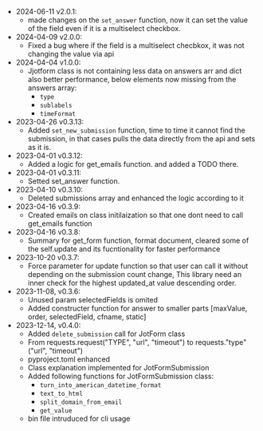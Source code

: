 
- 2024-06-11 v2.0.1:
  * made changes on the `set_answer` function, now it can set the value of the field even if it is a multiselect checkbox.
- 2024-04-09 v2.0.0:
  * Fixed a bug where if the field is a multiselect checbkox, it was not changing the value via api
- 2024-04-04 v1.0.0:
    * Jjotform class is not containing less data on answers arr and dict also better performance, below elements now missing from the answers array:
        * `type`
        * `sublabels`
        * `timeFormat`
- 2023-04-26 v0.3.13: 
  * Added `set_new_submission` function, time to time it cannot find the submission, in that cases pulls the data directly from the api and sets as it is.
- 2023-04-01 v0.3.12: 
  * Added a logic for get_emails function. and added a TODO there.
- 2023-04-01 v0.3.11: 
  * Setted set_answer function.
- 2023-04-10 v0.3.10: 
  * Deleted submissions array and enhanced the logic according to it
- 2023-04-16 v0.3.9: 
  * Created emails on class initilaization so that one dont need to call get_emails function
- 2023-04-16 v0.3.8: 
  * Summary for get_form function, format document, cleared some of the self.update and its fucntionality for faster performance
- 2023-10-20 v0.3.7: 
  * Force parameter for update function so that user can call it without depending on the submission count change, This library need an inner check for the highest updated_at value descending order. 
- 2023-11-08, v0.3.6: 
  * Unused param selectedFields is omited
  * Added constructer function for answer to smaller parts [maxValue, order, selectedField, cfname, static]
- 2023-12-14, v0.4.0: 
  * Added `delete_submission` call for JotForm class
  * From requests.request("TYPE", "url", "timeout") to requests."type"("url", "timeout")
  * pyproject.toml enhanced
  * Class explanation implemented for JotFormSubmission
  * Added following functions for JotFormSubmission class:
    * `turn_into_american_datetime_format`
    * `text_to_html`
    * `split_domain_from_email`
    * `get_value`
  * bin file intruduced for cli usage